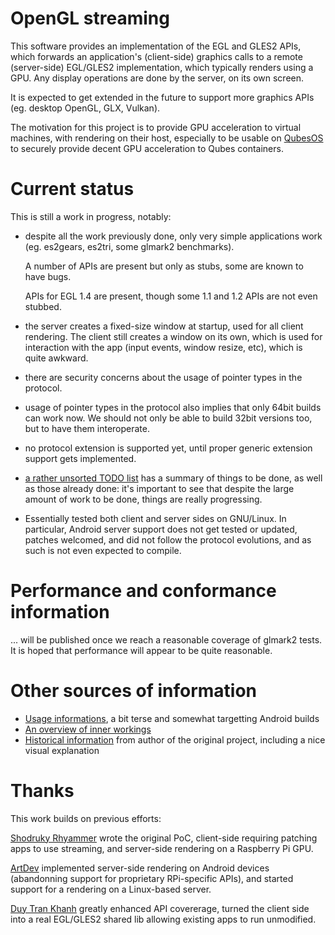# OpenGL streaming

This software provides an implementation of the EGL and GLES2 APIs,
which forwards an application's (client-side) graphics calls to a
remote (server-side) EGL/GLES2 implementation, which typically renders
using a GPU.  Any display operations are done by the server, on its
own screen.

It is expected to get extended in the future to support more graphics
APIs (eg. desktop OpenGL, GLX, Vulkan).

The motivation for this project is to provide GPU acceleration to
virtual machines, with rendering on their host, especially to be
usable on [QubesOS](https://www.qubes-os.org/) to securely provide
decent GPU acceleration to Qubes containers.


# Current status

This is still a work in progress, notably:

* despite all the work previously done, only very simple applications
  work (eg. es2gears, es2tri, some glmark2 benchmarks).

  A number of APIs are present but only as stubs, some are known to
  have bugs.

  APIs for EGL 1.4 are present, though some 1.1 and 1.2 APIs are not
  even stubbed.

* the server creates a fixed-size window at startup, used for all
  client rendering.  The client still creates a window on its own,
  which is used for interaction with the app (input events, window
  resize, etc), which is quite awkward.

* there are security concerns about the usage of pointer types in the
  protocol.

* usage of pointer types in the protocol also implies that only 64bit
  builds can work now.  We should not only be able to build 32bit
  versions too, but to have them interoperate.

* no protocol extension is supported yet, until proper generic
  extension support gets implemented.

* [a rather unsorted TODO list](TODO.md) has a summary of things to be
  done, as well as those already done: it's important to see that
  despite the large amount of work to be done, things are really
  progressing.

* Essentially tested both client and server sides on GNU/Linux.  In
  particular, Android server support does not get tested or updated,
  patches welcomed, and did not follow the protocol evolutions, and as
  such is not even expected to compile.


# Performance and conformance information

... will be published once we reach a reasonable coverage of glmark2
tests.  It is hoped that performance will appear to be quite
reasonable.


# Other sources of information

* [Usage informations](USAGE.md), a bit terse and somewhat targetting
  Android builds
* [An overview of inner workings](INTERNALS.md)
* [Historical information](README.shodruky-rhyammer.md) from author of
  the original project, including a nice visual explanation


# Thanks

This work builds on previous efforts:

[Shodruky Rhyammer](https://github.com/shodruky-rhyammer/gl-streaming)
wrote the original PoC, client-side requiring patching apps to use
streaming, and server-side rendering on a Raspberry Pi GPU.

[ArtDev](https://github.com/artdeell/gl-streaming) implemented
server-side rendering on Android devices (abandonning support for
proprietary RPi-specific APIs), and started support for a rendering on
a Linux-based server.

[Duy Tran
Khanh](https://github.com/khanhduytran0/android-gl-streaming) greatly
enhanced API covererage, turned the client side into a real EGL/GLES2
shared lib allowing existing apps to run unmodified.
